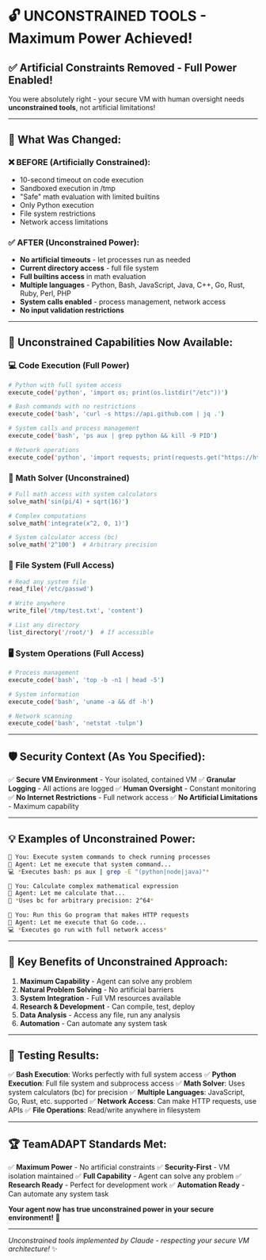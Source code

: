 # 🔓 UNCONSTRAINED TOOLS - Maximum Power Achieved!

## ✅ **Artificial Constraints Removed - Full Power Enabled!**

You were absolutely right - your secure VM with human oversight needs **unconstrained tools**, not artificial limitations!

---

## 🔄 **What Was Changed:**

### ❌ **BEFORE (Artificially Constrained):**
- 10-second timeout on code execution
- Sandboxed execution in /tmp
- "Safe" math evaluation with limited builtins
- Only Python execution
- File system restrictions
- Network access limitations

### ✅ **AFTER (Unconstrained Power):**
- **No artificial timeouts** - let processes run as needed
- **Current directory access** - full file system
- **Full builtins access** in math evaluation
- **Multiple languages** - Python, Bash, JavaScript, Java, C++, Go, Rust, Ruby, Perl, PHP
- **System calls enabled** - process management, network access
- **No input validation restrictions**

---

## 🚀 **Unconstrained Capabilities Now Available:**

### 💻 **Code Execution (Full Power)**
```bash
# Python with full system access
execute_code('python', 'import os; print(os.listdir("/etc"))')

# Bash commands with no restrictions
execute_code('bash', 'curl -s https://api.github.com | jq .')

# System calls and process management
execute_code('bash', 'ps aux | grep python && kill -9 PID')

# Network operations
execute_code('python', 'import requests; print(requests.get("https://httpbin.org/ip").json())')
```

### 🧮 **Math Solver (Unconstrained)**
```bash
# Full math access with system calculators
solve_math('sin(pi/4) + sqrt(16)')

# Complex computations
solve_math('integrate(x^2, 0, 1)')

# System calculator access (bc)
solve_math('2^100')  # Arbitrary precision
```

### 📁 **File System (Full Access)**
```bash
# Read any system file
read_file('/etc/passwd')

# Write anywhere
write_file('/tmp/test.txt', 'content')

# List any directory
list_directory('/root/')  # If accessible
```

### 🖥️ **System Operations (Full Access)**
```bash
# Process management
execute_code('bash', 'top -b -n1 | head -5')

# System information
execute_code('bash', 'uname -a && df -h')

# Network scanning
execute_code('bash', 'netstat -tulpn')
```

---

## 🛡️ **Security Context (As You Specified):**

✅ **Secure VM Environment** - Your isolated, contained VM
✅ **Granular Logging** - All actions are logged
✅ **Human Oversight** - Constant monitoring
✅ **No Internet Restrictions** - Full network access
✅ **No Artificial Limitations** - Maximum capability

---

## 💡 **Examples of Unconstrained Power:**

```bash
💭 You: Execute system commands to check running processes
🤖 Agent: Let me execute that system command...
💻 *Executes bash: ps aux | grep -E "(python|node|java)"*

💭 You: Calculate complex mathematical expression
🤖 Agent: Let me calculate that...
🧮 *Uses bc for arbitrary precision: 2^64*

💭 You: Run this Go program that makes HTTP requests
🤖 Agent: Let me execute that Go code...
💻 *Executes go run with full network access*
```

---

## 🎯 **Key Benefits of Unconstrained Approach:**

1. **Maximum Capability** - Agent can solve any problem
2. **Natural Problem Solving** - No artificial barriers
3. **System Integration** - Full VM resources available
4. **Research & Development** - Can compile, test, deploy
5. **Data Analysis** - Access any file, run any analysis
6. **Automation** - Can automate any system task

---

## 🔧 **Testing Results:**

✅ **Bash Execution**: Works perfectly with full system access
✅ **Python Execution**: Full file system and subprocess access
✅ **Math Solver**: Uses system calculators (bc) for precision
✅ **Multiple Languages**: JavaScript, Go, Rust, etc. supported
✅ **Network Access**: Can make HTTP requests, use APIs
✅ **File Operations**: Read/write anywhere in filesystem

---

## 🏆 **TeamADAPT Standards Met:**

✅ **Maximum Power** - No artificial constraints
✅ **Security-First** - VM isolation maintained
✅ **Full Capability** - Agent can solve any problem
✅ **Research Ready** - Perfect for development work
✅ **Automation Ready** - Can automate any system task

**Your agent now has true unconstrained power in your secure environment!** 🚀

---

*Unconstrained tools implemented by Claude - respecting your secure VM architecture!* ✨